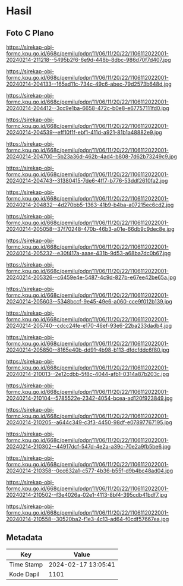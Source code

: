 # Hasil

## Foto C Plano

https://sirekap-obj-formc.kpu.go.id/668c/pemilu/pdpr/11/06/11/20/22/1106112022001-20240214-211218--5495b2f6-6e9d-448b-8dbc-986d70f7d407.jpg

https://sirekap-obj-formc.kpu.go.id/668c/pemilu/pdpr/11/06/11/20/22/1106112022001-20240214-204133--165ad11c-734c-49c6-abec-79d2573b648d.jpg

https://sirekap-obj-formc.kpu.go.id/668c/pemilu/pdpr/11/06/11/20/22/1106112022001-20240214-204412--3cc9e1ba-6658-472c-b0e8-e67757111fd0.jpg

https://sirekap-obj-formc.kpu.go.id/668c/pemilu/pdpr/11/06/11/20/22/1106112022001-20240214-204539--eff10f1f-ebf1-411d-a921-81b1a48882e9.jpg

https://sirekap-obj-formc.kpu.go.id/668c/pemilu/pdpr/11/06/11/20/22/1106112022001-20240214-204700--5b23a36d-462b-4ad4-b808-7d62b73249c9.jpg

https://sirekap-obj-formc.kpu.go.id/668c/pemilu/pdpr/11/06/11/20/22/1106112022001-20240214-204743--31380415-7de6-4ff7-b776-53ddf2610fa2.jpg

https://sirekap-obj-formc.kpu.go.id/668c/pemilu/pdpr/11/06/11/20/22/1106112022001-20240214-204832--4d270bb5-1363-41b9-b4ba-a07215ec6cd2.jpg

https://sirekap-obj-formc.kpu.go.id/668c/pemilu/pdpr/11/06/11/20/22/1106112022001-20240214-205058--37f70248-470b-46b3-a01e-66db9c9dec8e.jpg

https://sirekap-obj-formc.kpu.go.id/668c/pemilu/pdpr/11/06/11/20/22/1106112022001-20240214-205232--e30f417a-aaae-431b-9d53-a68ba7dc0b67.jpg

https://sirekap-obj-formc.kpu.go.id/668c/pemilu/pdpr/11/06/11/20/22/1106112022001-20240214-205326--c6459e4e-5487-4c9d-827b-e67ee42be65a.jpg

https://sirekap-obj-formc.kpu.go.id/668c/pemilu/pdpr/11/06/11/20/22/1106112022001-20240214-205603--5348bccf-9e45-49e6-a060-cce9f012b139.jpg

https://sirekap-obj-formc.kpu.go.id/668c/pemilu/pdpr/11/06/11/20/22/1106112022001-20240214-205740--cdcc24fe-e170-46ef-93e6-22ba233dadb4.jpg

https://sirekap-obj-formc.kpu.go.id/668c/pemilu/pdpr/11/06/11/20/22/1106112022001-20240214-205850--8165e40b-dd91-4b98-b113-dfdcfddc6f80.jpg

https://sirekap-obj-formc.kpu.go.id/668c/pemilu/pdpr/11/06/11/20/22/1106112022001-20240214-210013--2e12cdbb-5f8c-4044-afb1-0314a87b203c.jpg

https://sirekap-obj-formc.kpu.go.id/668c/pemilu/pdpr/11/06/11/20/22/1106112022001-20240214-210104--5785522e-2342-4054-bcea-ad120f923849.jpg

https://sirekap-obj-formc.kpu.go.id/668c/pemilu/pdpr/11/06/11/20/22/1106112022001-20240214-210205--a644c349-c3f3-4450-98df-e07897767195.jpg

https://sirekap-obj-formc.kpu.go.id/668c/pemilu/pdpr/11/06/11/20/22/1106112022001-20240214-210302--44917dcf-547d-4e2a-a39c-70e2a9fb5be6.jpg

https://sirekap-obj-formc.kpu.go.id/668c/pemilu/pdpr/11/06/11/20/22/1106112022001-20240214-210358--0cc632a1-c577-4b36-b55f-d9b4bc48ad04.jpg

https://sirekap-obj-formc.kpu.go.id/668c/pemilu/pdpr/11/06/11/20/22/1106112022001-20240214-210502--f3e4026a-02e1-4113-8bf4-395cdb41bdf7.jpg

https://sirekap-obj-formc.kpu.go.id/668c/pemilu/pdpr/11/06/11/20/22/1106112022001-20240214-210558--30520ba2-f1e3-4c13-ad64-f0cdf57667ea.jpg


## Metadata

| Key        | Value               |
| ---------- | ------------------- |
| Time Stamp | 2024-02-17 13:05:41 |
| Kode Dapil | 1101                |



